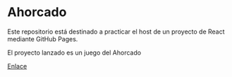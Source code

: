 # Ahorcado

Este repositorio está destinado a practicar el host de un proyecto de React mediante GitHub Pages.

El proyecto lanzado es un juego del Ahorcado

[Enlace]()

